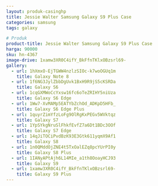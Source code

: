 ```yaml
---
layout: produk-casinghp
title: Jessie Walter Samsung Galaxy S9 Plus Case
categories: samsung
tags: galaxy

# Produk
product-title: Jessie Walter Samsung Galaxy S9 Plus Case
harga: 90000
sku: hn-4367
image-drive: 1xamw3XR0C4ifY_BkFfnTKlxOBzsrl69-
gallery:
  - url: 1hXmxO-EjTGWW4nzlzSIOc-k7woOGUq1m
    title: Galaxy Note 8
  - url: 1f6NG3JylZbbDgUvk1BxH9R9jS5cKSRDa
    title: Galaxy S6
  - url: 1cqGXMWoCcYxsw16fc6oTeZRIHY5niUza
    title: Galaxy S6 Edge
  - url: 1Ww7-XvMAMp5EATYbZchOd_ADKpD5HFb_
    title: Galaxy S6 Edge Plus
  - url: 1quyrZimYfzLoFg9OlRgKxPEGv5WVktqz
    title: Galaxy S7
  - url: 1YpSYkgNruSlFhkfEvfZ7a6Dt1BDc3OOf
    title: Galaxy S7 Edge
  - url: 14qJiTOCiPvdBzK93E3Gtk611yqmX9Af1
    title: Galaxy S8
  - url: 1n0QMddOjZNE4t5TxOalEZq8pcYUrPI0y
    title: Galaxy S8 Plus
  - url: 1IANyAPtAjh6L14MIe_a1th8OoayHCJ93
    title: Galaxy S9
  - url: 1xamw3XR0C4ifY_BkFfnTKlxOBzsrl69-
    title: Galaxy S9 Plus
---
```

